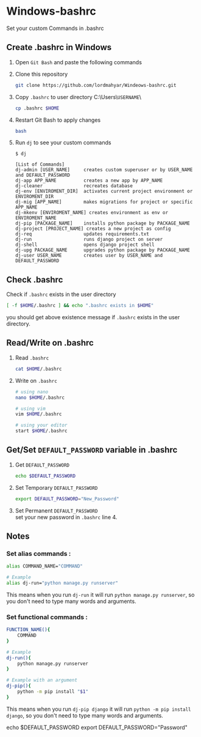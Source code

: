 # Windows-bashrc
Set your custom Commands in .bashrc

## Create .bashrc in Windows

1. Open `Git Bash` and paste the following commands

2. Clone this repository

   ```bash
   git clone https://github.com/lordmahyar/Windeows-bashrc.git
   ```

3. Copy `.bashrc` to user directory C:\\Users\\`USERNAME`\\

   ```bash
   cp .bashrc $HOME
   ```

4. Restart Git Bash to apply changes
   
   ```bash
   bash
   ```

5. Run `dj` to see your custom commands

   ```
   $ dj
   
   [List of Commands]
   dj-admin [USER_NAME]     creates custom superuser or by USER_NAME and DEFAULT_PASSWORD
   dj-app APP_NAME          creates a new app by APP_NAME
   dj-cleaner               recreates database
   dj-env [ENVIROMENT_DIR]  activates current project environment or ENVIROMENT_DIR
   dj-mig [APP_NAME]        makes migrations for project or specific APP_NAME
   dj-mkenv [ENVIROMENT_NAME] creates environment as env or ENVIROMENT_NAME
   dj-pip [PACKAGE_NAME]    installs python package by PACKAGE_NAME
   dj-project [PROJECT_NAME] creates a new project as config
   dj-req                   updates requirements.txt
   dj-run                   runs django project on server
   dj-shell                 opens django project shell
   dj-upg PACKAGE_NAME      upgrades python package by PACKAGE_NAME
   dj-user USER_NAME        creates user by USER_NAME and DEFAULT_PASSWORD
   ```

## Check .bashrc

Check if `.bashrc` exists in the user directory

```bash
[ -f $HOME/.bashrc ] && echo ".bashrc exists in $HOME"
```
you should get above existence message if `.bashrc` exists in the user directory.

## Read/Write on .bashrc

1. Read `.bashrc`

   ```bash
   cat $HOME/.bashrc
   ```

2. Write on `.bashrc`

   ```bash
   # using nano
   nano $HOME/.bashrc

   # using vim
   vim $HOME/.bashrc

   # using your editor
   start $HOME/.bashrc
   ```

## Get/Set `DEFAULT_PASSWORD` variable in .bashrc

1. Get `DEFAULT_PASSWORD`

   ```bash
   echo $DEFAULT_PASSWORD
   ```

2. Set Temporary `DEFAULT_PASSWORD`

   ```bash
   export DEFAULT_PASSWORD="New_Password"
   ```

3. Set Permanent `DEFAULT_PASSWORD`  
   set your new password in `.bashrc` line 4.

## Notes
### Set alias commands :

```bash
alias COMMAND_NAME="COMMAND"

# Example
alias dj-run="python manage.py runserver"
```

This means when you run `dj-run` it will run `python manage.py runserver`, so you don't need to type many words and arguments.

### Set functional commands :

```bash
FUNCTION_NAME(){
    COMMAND
}

# Example
dj-run(){
    python manage.py runserver
}

# Example with an argument
dj-pip(){
    python -m pip install "$1"
}
```

This means when you run `dj-pip django` it will run `python -m pip install django`, so you don't need to type many words and arguments.


echo $DEFAULT_PASSWORD
export DEFAULT_PASSWORD="Password"

